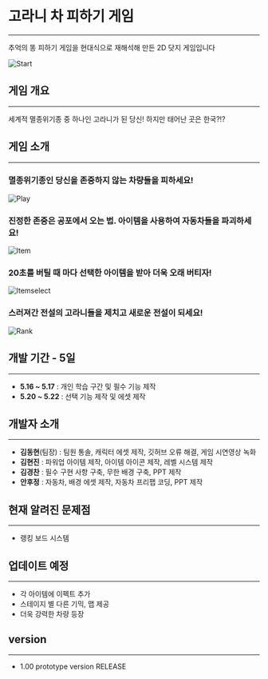 # 고라니 차 피하기 게임
---
추억의 똥 피하기 게임을 현대식으로 재해석해 만든 2D 닷지 게임입니다


![Start](https://github.com/F22b1rd10/Elk_Gametext/blob/main/Start.png)

## 게임 개요
---
세계적 멸종위기종 중 하나인 고라니가 된 당신! 
하지만 태어난 곳은 한국?!?

## 게임 소개
---
### 멸종위기종인 당신을 존중하지 않는 차량들을 피하세요!
![Play](https://github.com/F22b1rd10/Elk_Gametext/blob/main/Play.png)

### 진정한 존중은 공포에서 오는 법. 아이템을 사용하여 자동차들을 파괴하세요!
![Item](https://github.com/F22b1rd10/Elk_Gametext/blob/main/Item.png)

### 20초를 버틸 때 마다 선택한 아이템을 받아 더욱 오래 버티자!
![Itemselect](https://github.com/F22b1rd10/Elk_Gametext/blob/main/Itemselect.png)

### 스러져간 전설의 고라니들을 제치고 새로운 전설이 되세요!
![Rank](https://github.com/F22b1rd10/Elk_Gametext/blob/main/Rank.png)


## 개발 기간 - 5일
---
+ __5.16 ~ 5.17__ : 개인 학습 구간 및 필수 기능 제작
+ __5.20 ~ 5.22__ : 선택 기능 제작 및 에셋 제작

## 개발자 소개
---
+ __김동현__(팀장) : 팀원 통솔, 캐릭터 에셋 제작, 깃허브 오류 해결, 게임 시연영상 녹화
+ __김현진__ : 파워업 아이템 제작, 아이템 아이콘 제작, 레벨 시스템 제작
+ __김경찬__ : 필수 구현 사항 구축, 무한 배경 구축, PPT 제작
+ __안후정__ : 자동차, 배경 에셋 제작, 자동차 프리팹 코딩, PPT 제작

## 현재 알려진 문제점
---
+ 랭킹 보드 시스템

## 업데이트 예정
---
+ 각 아이템에 이펙트 추가
+ 스테이지 별 다른 기믹, 맵 제공
+ 더욱 강력한 차량 등장

## version
---
+ 1.00 prototype version RELEASE
